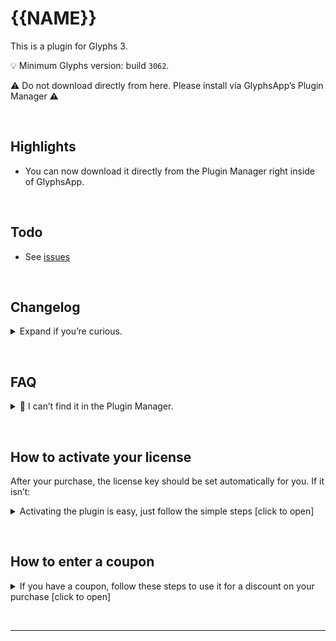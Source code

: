   <p align="center">
  <!--<img width="200" height="200" src="https://github.com/Mark2Mark/variable-font-preview/blob/main/Variable%20Font%20Preview%20X.glyphsReporter/Contents/Resources/VFP-Icon.png">-->
  </p>

  # {{NAME}}

  This is a plugin for Glyphs 3.

  💡 Minimum Glyphs version: build <code>3062</code>.

  ⚠️ Do not download directly from here. Please install via GlyphsApp’s Plugin Manager ⚠️


  &nbsp;
  ## Highlights

  - You can now download it directly from the Plugin Manager right inside of GlyphsApp.

  &nbsp;
  ## Todo

  - See [issues](https://github.com/Mark2Mark/mark-zones-plugin/issues)

  &nbsp;
  ## Changelog

  <details><summary>Expand if you’re curious.</summary>

  ### v1.0.0

  - New in GlyphsApp's Plugin Manager
  - Custom Parameter now as a UI, so you don’t have to write it manually

  </details>

  &nbsp;
  ## FAQ
  <details><summary>🙋 I can’t find it in the Plugin Manager.</summary>
  ➡️ You need to check if your GlyphsApp build is higher than <code>3062</code>.  
  If Glyphs doesn’t offer you a high enough version, enable activate GlyphsApp <code>Preferences</code> > <code>"Updates"</code> > <code>“Show cutting edge versions”</code>. Note: you can have several GlyphsApp versions
  </details>

  &nbsp;
  ## How to activate your license<a id="how-to-activate-your-license"></a>  
  After your purchase, the license key should be set automatically for you. If it isn’t:  
  <details><summary>Activating the plugin is easy, just follow the simple steps [click to open]</summary>
  <ol>
    <li>👉 Make sure you have GlyphsApp 3 build <code>3062</code> or higher.</li>
    <li>👉 If you haven't already, download the plugin directly in the GlyphsApp Plugin Manager and restart GlyphsApp once.</li>
    <li>👉 When you activate the plugin, you'll be prompted with a window*, click the <code>"Enter License"</code> button.</li>
    <li>👉 On the screen that opens enter your Email address, and the license code from your Email.</li>
    <li>👉 When you've completed the above, just click the <code>"Activate License"</code> button. Within a few seconds your product should be activated for full use!</li>
  </ol>

  *) If the window doesn’t show, you can right-click into the Edit Tab (that’s the window where you do your drawings) and in the context menu click <code>"Purchase {{NAME}}"</code>. Alternatively you can right click into the plugin’s Preview box and click <code>"Open Registration Window"</code>.
  </details>

  &nbsp;
  ## How to enter a coupon
  <details><summary>If you have a coupon, follow these steps to use it for a discount on your purchase [click to open]</summary>
  <ol>
    <li>👉 Make sure you have GlyphsApp 3 build <code>3062</code> or higher.</li>
    <li>👉 If you haven't already, download the plugin directly in the GlyphsApp Plugin Manager and restart GlyphsApp once.</li>
    <li>👉 When you activate the plugin, you'll be prompted with a window*, click the <code>"Buy Now"</code> button.</li>
    <li>👉 On the screen that opens enter your Email address, and click <code>»Continue«</code>.</li>
    <li>👉 Follow the form until it asks you to pay. But now click <code>»Add Coupon«</code> and then continue to pay.</li>
    <li>👉 On success you should get an Email with a licence code.</li>
    <li>👉 Use that to activate your license <a href="#how-to-activate-your-license"> (steps here).</a> </li>
  </ol>

  ⚠️ Note: The Coupon is **not** the License Code. Please don’t enter the Coupon Code into the field for your License Code!

  *) If the window doesn’t show, you can right-click into the Edit Tab (that’s the window where you do your drawings) and in the context menu click <code>"Purchase {{NAME}}"</code>. Alternatively you can right click into the plugin’s Preview box and click <code>"Open Registration Window"</code>.

  If you can’t see the <code>»Add Coupon«</code>, that’s likely to a reported GlyphsApp bug, switching to Dark Mode and opening the window again might solve it.
</details>

&nbsp;

---

<p align="center">
  <!--<img src="https://github.com/Mark2Mark/{{NAME}}/blob/main/.images/Plugin%20Manager%20-%20Variable%20Font%20Preview.jpg?raw=true">-->
</p>